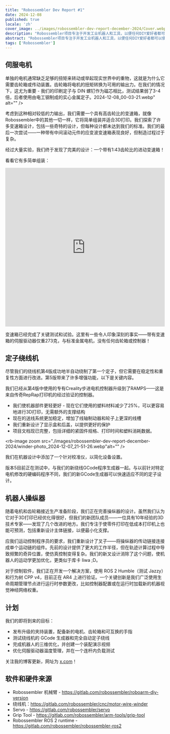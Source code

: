 ```yaml
---
title: "Robossembler Dev Report #1"
date: 2024-12-08
published: true
locale: 'zh'
cover_image: ../images/robossembler-dev-report-december-2024/Cover.webp
description: "Robossembler项目专注于开发工业机器人和工具，以便任何DIY爱好者都可以使用。在本文中，我们将分享我们目前的进展 - 经过更新和测试的齿轮箱，第5版绕线机以及一个具有额外优化的机器人操作器，用于3D打印！"
abstract: "Robossembler项目专注于开发工业机器人和工具，以便任何DIY爱好者都可以使用。在本文中，我们将分享我们目前的进展 - 经过更新和测试的齿轮箱，第5版绕线机以及一个具有额外优化的机器人操作器，用于3D打印！"
tags: ['Robossembler']
---
```



## 伺服电机

单独的电机通常缺乏足够的扭矩来转动或举起现实世界中的重物，这就是为什么它需要齿轮箱或传动装置。齿轮箱将电机的扭矩转换为可用的输出力。在我们的情况下，这尤为重要 - 我们的印刷定子与 DIN 螺钉作为磁芯相比，测试结果弱了3-4倍，后者使用由电工钢制成的实心金属定子。2024-12-08_00-03-21.webp" alt="" />

考虑到这种相对较低的力输出，我们需要一个具有高齿轮比的变速箱，就像Robossembler中的其他一切一样，它将简单组装并适合3D打印。我们探索了许多变速箱设计，包括一些奇特的设计，但每种设计都未达到我们的标准。我们的最后一次尝试——一种带有中间滚动元件的应变波变速箱表现良好，但制造过程过于复杂。

经过大量实验，我们终于发现了完美的设计：一个带有1:43齿轮比的进动变速箱！

<rb-image zoom src="./images/robossembler-dev-report-december-2024/reducer-photo_2024-12-07_21-54-20.webp" alt="" />

看看它有多简单组装：

<iframe width="100%" height="500" src="https://www.youtube.com/embed/0vXwFmTB_L4?si=soNbSNKg9tjPWY1f" title="YouTube video player" frameborder="0" allow="accelerometer; autoplay; clipboard-write; encrypted-media; gyroscope; picture-in-picture; web-share" referrerpolicy="strict-origin-when-cross-origin" allowfullscreen></iframe>

变速箱已经完成了关键测试和试验。这里有一些令人印象深刻的事实——带有变速箱的伺服驱动器仅重273克，与标准金属电机，没有任何齿轮箱或控制器！

<rb-image zoom src="./images/robossembler-dev-report-december-2024/reducer-photo_2024-12-08_14-02-33.webp" alt="" />

## 定子绕线机

尽管我们的绕线机第4版成功地半自动绕制了第一个定子，但它需要在稳定性和重复性方面进行改进。第5版带来了许多增强功能，以下是关键内容。

我们已经从第4版中使用的专有Creality步进电机控制器升级到了RAMPS——这是来自传奇RepRap打印机的经过验证的控制器。

<rb-image zoom src="./images/robossembler-dev-report-december-2024/winder-photo_2024-12-07_21-50-12.webp" alt="" />

- 我们使机器部件更轻更好 - 现在它们使用的塑料材料减少了25%，可以更容易地进行3D打印，无需额外的支撑结构
- 现在的送线系统更加稳定，增加了线轴制动器和轮子上更深的线槽
- 我们重新设计了显示盒和后盖，以提供更好的保护
- 项目文档现已完整，包括详细的紧固件规格、打印时间和塑料消耗数据。

<rb-image zoom src="./images/robossembler-dev-report-december-2024/winder-photo_2024-12-07_21-51-26.webp"alt="" />

我们在机器设计中添加了一个针对校准仪，以简化设备设置。

<rb-image zoom src="./images/robossembler-dev-report-december-2024/winder-photo_2024-12-04_11-41-56.webp" alt="" />

版本5目前正在测试中，与我们的新绕线GCode程序生成器一起。与以前针对特定电机修改的硬编码程序不同，我们的新GCode生成器可以快速适应不同的定子设计。

## 机器人操纵器

随着电机和齿轮箱接近生产准备阶段，我们正在完善操纵器的设计。虽然我们认为它对于3D打印已经优化得很好，但我们的新团队成员——一位具有10年经验的3D技术专家——发现了几个改进的地方。我们专注于使零件打印在低成本打印机上也能可预测，包括重新设计主体链接，以便最小化支撑。

<rb-image zoom src="./images/robossembler-dev-report-december-2024/3d-supports.webp" alt="" />

<rb-image zoom src="./images/robossembler-dev-report-december-2024/roboarm-3d-optimize-photo_2024-11-20_15-56-53.webp" alt="" />

应我们运动控制程序员的要求，我们重新设计了叉子——将操纵器的传动链接连接成单个运动链的组件。先前的设计提供了更大的工作半径，但在轨迹计算过程中导致频繁的奇异位置，使仿真控制变得复杂。我们的新叉设计消除了这个问题，使机器人的运动学更加优化，更类似于库卡 Iiwa ;D。

<rb-image zoom src="./images/robossembler-dev-report-december-2024/fork-roboarm-photo_2024-12-07_11-39-31.webp" alt="" />

对于控制软件，我们正在开发一个解决方案，使用 ROS 2 Humble（测试 Jazzy）和行为树 CPP v4，目前正在 AR4 上进行验证。一个关键创新是我们广泛使用生命周期管理节点进行运行时参数更改，比如控制器配置或在运行时加载新的机器视觉神经网络权重。

## 计划

我们的即将到来的目标：

- 发布升级的夹持装置，配备新的电机、齿轮箱和可互换的手指
- 测试绕线机的 GCode 生成器和完全自动定子绕线
- 完成机器人的三维优化，并创建一个装配演示视频
- 优化伺服驱动器温度管理，并在一个连杆内负载测试

关注我的博客更新，网址为 [x.com](https://x.com/movefasta)！

## 软件和硬件来源

- Robossembler 机械臂 - https://gitlab.com/robossembler/roboarm-diy-version
- 绕线机：https://gitlab.com/robossembler/cnc/motor-wire-winder
- Servo - https://gitlab.com/robossembler/servo
- Grip Tool - https://gitlab.com/robossembler/arm-tools/grip-tool
- Robossembler ROS 2 runtime - https://gitlab.com/robossembler/robossembler-ros2